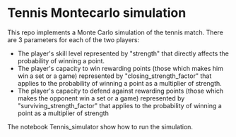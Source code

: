 # Tennis Montecarlo simulation

This repo implements a Monte Carlo simulation of the tennis match. There are 3 parameters for each of the two players:
- The player's skill level represented by "strength" that directly affects the probability of winning a point.
- The player's capacity to win rewarding points (those which makes him win a set or a game) represented by "closing_strength_factor" that applies to the probability of winning a point as a multiplier of strength.
- The player's capacity to defend against rewarding points (those which makes the opponent win a set or a game) represented by "surviving_strength_factor" that applies to the probability of winning a point as a multiplier of strength

 
The notebook Tennis_simulator show how to run the simulation.